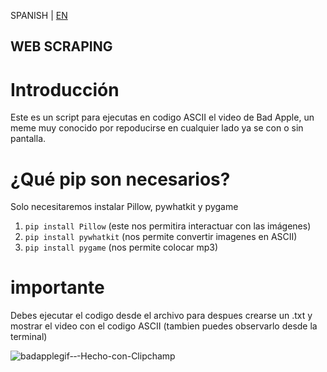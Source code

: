  SPANISH | [EN](EN_README.md)

## WEB SCRAPING

# Introducción 
Este es un script para ejecutas en codigo ASCII el video de Bad Apple, un meme muy conocido por repoducirse en cualquier lado ya se con o sin pantalla.
# ¿Qué pip son necesarios? 
Solo necesitaremos instalar Pillow, pywhatkit y pygame
1) `pip install Pillow` (este nos permitira interactuar con las imágenes)
2) `pip install pywhatkit` (nos permite convertir imagenes en ASCII)
3) `pip install pygame` (nos permite colocar mp3)
   
# importante
Debes ejecutar el codigo desde el archivo para despues crearse un .txt y mostrar el video con el codigo ASCII (tambien puedes observarlo desde la terminal)

![badapplegif-‐-Hecho-con-Clipchamp](https://github.com/DeyCasGuerrero/BadApple-Python/assets/132533056/06354d54-29ff-4ae4-9df2-d9323149d814)
